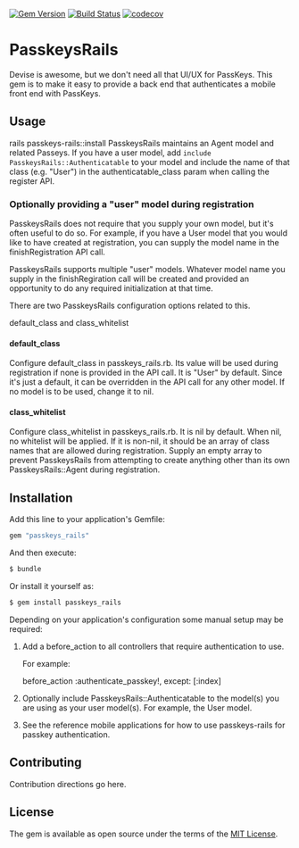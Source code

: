 [![Gem Version](https://badge.fury.io/rb/passkeys-rails.svg?cachebust=5)](https://badge.fury.io/rb/passkeys-rails)
[![Build Status](https://app.travis-ci.com/alliedcode/passkeys-rails.svg?branch=main)](https://travis-ci.org/alliedcode/passkeys-rails)
[![codecov](https://codecov.io/gh/alliedcode/passkeys-rails/branch/main/graph/badge.svg?token=UHSNJDUL21)](https://codecov.io/gh/alliedcode/passkeys-rails)

# PasskeysRails
Devise is awesome, but we don't need all that UI/UX for PassKeys.  This gem is to make
it easy to provide a back end that authenticates a mobile front end with PassKeys.

## Usage
rails passkeys-rails::install
PasskeysRails maintains an Agent model and related Passeys.  If you have a user model,
add `include PasskeysRails::Authenticatable` to your model and include the name of that
class (e.g. "User") in the authenticatable_class param when calling the register API.

### Optionally providing a "user" model during registration
PasskeysRails does not require that you supply your own model, but it's often useful to do so.  For example,
if you have a User model that you would like to have created at registration, you can supply the model name
in the finishRegistration API call.

PasskeysRails supports multiple "user" models.  Whatever model name you supply in the finishRegiration call will
be created and provided an opportunity to do any required initialization at that time.

There are two PasskeysRails configuration options related to this.

default_class and class_whitelist

#### default_class

Configure default_class in passkeys_rails.rb.  Its value will be used during registration if none
is provided in the API call.  It is "User" by default.  Since it's just a default, it can be overridden
in the API call for any other model.  If no model is to be used, change it to nil.

#### class_whitelist

Configure class_whitelist in passkeys_rails.rb.  It is nil by default.  When nil, no whitelist will be applied.
If it is non-nil, it should be an array of class names that are allowed during registration.  Supply an empty
array to prevent PasskeysRails from attempting to create anything other than its own PasskeysRails::Agent during
registration.

## Installation
Add this line to your application's Gemfile:

```ruby
gem "passkeys_rails"
```

And then execute:
```bash
$ bundle
```

Or install it yourself as:
```bash
$ gem install passkeys_rails
```

Depending on your application's configuration some manual setup may be required:

  1. Add a before_action to all controllers that require authentication to use.

     For example:

        before_action :authenticate_passkey!, except: [:index]

  2. Optionally include PasskeysRails::Authenticatable to the model(s) you are using as
     your user model(s).  For example, the User model.

  3. See the reference mobile applications for how to use passkeys-rails for passkey
     authentication.

## Contributing
Contribution directions go here.

## License
The gem is available as open source under the terms of the [MIT License](https://opensource.org/licenses/MIT).

